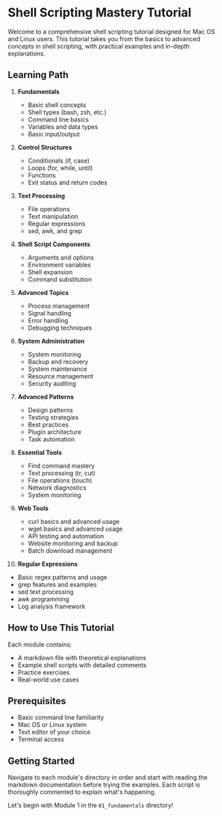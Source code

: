 # Shell Scripting Mastery Tutorial

Welcome to a comprehensive shell scripting tutorial designed for Mac OS and Linux users. This tutorial takes you from the basics to advanced concepts in shell scripting, with practical examples and in-depth explanations.

## Learning Path

1. **Fundamentals**
   - Basic shell concepts
   - Shell types (bash, zsh, etc.)
   - Command line basics
   - Variables and data types
   - Basic input/output

2. **Control Structures**
   - Conditionals (if, case)
   - Loops (for, while, until)
   - Functions
   - Exit status and return codes

3. **Text Processing**
   - File operations
   - Text manipulation
   - Regular expressions
   - sed, awk, and grep

4. **Shell Script Components**
   - Arguments and options
   - Environment variables
   - Shell expansion
   - Command substitution

5. **Advanced Topics**
   - Process management
   - Signal handling
   - Error handling
   - Debugging techniques

6. **System Administration**
   - System monitoring
   - Backup and recovery
   - System maintenance
   - Resource management
   - Security auditing

7. **Advanced Patterns**
   - Design patterns
   - Testing strategies
   - Best practices
   - Plugin architecture
   - Task automation

8. **Essential Tools**
   - Find command mastery
   - Text processing (tr, cut)
   - File operations (touch)
   - Network diagnostics
   - System monitoring

9. **Web Tools**
   - curl basics and advanced usage
   - wget basics and advanced usage
   - API testing and automation
   - Website monitoring and backup
   - Batch download management

10. **Regular Expressions**
   - Basic regex patterns and usage
   - grep features and examples
   - sed text processing
   - awk programming
   - Log analysis framework

## How to Use This Tutorial

Each module contains:
- A markdown file with theoretical explanations
- Example shell scripts with detailed comments
- Practice exercises
- Real-world use cases

## Prerequisites

- Basic command line familiarity
- Mac OS or Linux system
- Text editor of your choice
- Terminal access

## Getting Started

Navigate to each module's directory in order and start with reading the markdown documentation before trying the examples. Each script is thoroughly commented to explain what's happening.

Let's begin with Module 1 in the `01_fundamentals` directory!
